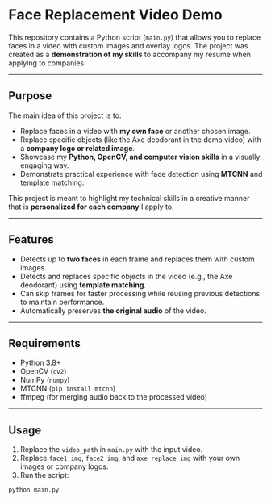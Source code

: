 # Face Replacement Video Demo

This repository contains a Python script (`main.py`) that allows you to replace faces in a video with custom images and overlay logos. The project was created as a **demonstration of my skills** to accompany my resume when applying to companies.  

---

## Purpose

The main idea of this project is to:

- Replace faces in a video with **my own face** or another chosen image.
- Replace specific objects (like the Axe deodorant in the demo video) with a **company logo or related image**.
- Showcase my **Python, OpenCV, and computer vision skills** in a visually engaging way.
- Demonstrate practical experience with face detection using **MTCNN** and template matching.

This project is meant to highlight my technical skills in a creative manner that is **personalized for each company** I apply to.

---

## Features

- Detects up to **two faces** in each frame and replaces them with custom images.
- Detects and replaces specific objects in the video (e.g., the Axe deodorant) using **template matching**.
- Can skip frames for faster processing while reusing previous detections to maintain performance.
- Automatically preserves **the original audio** of the video.

---

## Requirements

- Python 3.8+
- OpenCV (`cv2`)
- NumPy (`numpy`)
- MTCNN (`pip install mtcnn`)
- ffmpeg (for merging audio back to the processed video)

---

## Usage

1. Replace the `video_path` in `main.py` with the input video.
2. Replace `face1_img`, `face2_img`, and `axe_replace_img` with your own images or company logos.
3. Run the script:

```bash
python main.py





